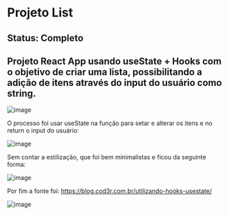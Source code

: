 # Projeto List

## Status: Completo

## Projeto React App usando useState + Hooks com o objetivo de criar uma lista, possibilitando a adição de itens através do input do usuário como string.

![image](https://user-images.githubusercontent.com/71882342/114558154-c6146f00-9c40-11eb-8ed2-4b130f682ffd.png)

O processo foi usar useState na função para setar e alterar os itens e no return o input do usuário:

![image](https://user-images.githubusercontent.com/71882342/114558336-f3f9b380-9c40-11eb-8a2d-8487ff874d91.png)

Sem contar a estilização, que foi bem minimalistas e ficou da seguinte forma:

![image](https://user-images.githubusercontent.com/71882342/114558661-4c30b580-9c41-11eb-8b3d-10eb51099a48.png)

Por fim a fonte foi: https://blog.cod3r.com.br/utilizando-hooks-usestate/

![image](https://user-images.githubusercontent.com/71882342/114558835-77b3a000-9c41-11eb-81fe-319a56c13b3c.png)
